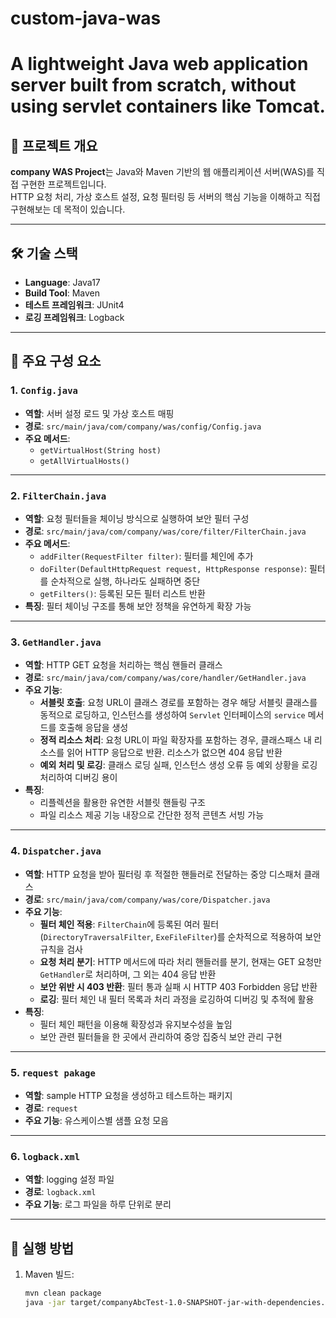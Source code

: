 # custom-java-was
A lightweight Java web application server built from scratch, without using servlet containers like Tomcat.
=======

## 📝 프로젝트 개요
**company WAS Project**는 Java와 Maven 기반의 웹 애플리케이션 서버(WAS)를 직접 구현한 프로젝트입니다.  
HTTP 요청 처리, 가상 호스트 설정, 요청 필터링 등 서버의 핵심 기능을 이해하고 직접 구현해보는 데 목적이 있습니다.

---

## 🛠 기술 스택
- **Language**: Java17
- **Build Tool**: Maven
- **테스트 프레임워크**: JUnit4
- **로깅 프레임워크**: Logback

---

## 🔧 주요 구성 요소

### 1. `Config.java`
- **역할**: 서버 설정 로드 및 가상 호스트 매핑
- **경로**: `src/main/java/com/company/was/config/Config.java`
- **주요 메서드**:
   - `getVirtualHost(String host)`
   - `getAllVirtualHosts()`

---

### 2. `FilterChain.java`
- **역할**: 요청 필터들을 체이닝 방식으로 실행하여 보안 필터 구성
- **경로**: `src/main/java/com/company/was/core/filter/FilterChain.java`
- **주요 메서드**:
   - `addFilter(RequestFilter filter)`: 필터를 체인에 추가
   - `doFilter(DefaultHttpRequest request, HttpResponse response)`: 필터를 순차적으로 실행, 하나라도 실패하면 중단
   - `getFilters()`: 등록된 모든 필터 리스트 반환
- **특징**: 필터 체이닝 구조를 통해 보안 정책을 유연하게 확장 가능

---

### 3. `GetHandler.java`
- **역할**: HTTP GET 요청을 처리하는 핵심 핸들러 클래스
- **경로**: `src/main/java/com/company/was/core/handler/GetHandler.java`
- **주요 기능**:
   - **서블릿 호출**: 요청 URL이 클래스 경로를 포함하는 경우 해당 서블릿 클래스를 동적으로 로딩하고, 인스턴스를 생성하여 `Servlet` 인터페이스의 `service` 메서드를 호출해 응답을 생성
   - **정적 리소스 처리**: 요청 URL이 파일 확장자를 포함하는 경우, 클래스패스 내 리소스를 읽어 HTTP 응답으로 반환. 리소스가 없으면 404 응답 반환
   - **예외 처리 및 로깅**: 클래스 로딩 실패, 인스턴스 생성 오류 등 예외 상황을 로깅 처리하여 디버깅 용이
- **특징**:
   - 리플렉션을 활용한 유연한 서블릿 핸들링 구조
   - 파일 리소스 제공 기능 내장으로 간단한 정적 콘텐츠 서빙 가능

---

### 4. `Dispatcher.java`
- **역할**: HTTP 요청을 받아 필터링 후 적절한 핸들러로 전달하는 중앙 디스패처 클래스
- **경로**: `src/main/java/com/company/was/core/Dispatcher.java`
- **주요 기능**:
   - **필터 체인 적용**: `FilterChain`에 등록된 여러 필터(`DirectoryTraversalFilter`, `ExeFileFilter`)를 순차적으로 적용하여 보안 규칙을 검사
   - **요청 처리 분기**: HTTP 메서드에 따라 처리 핸들러를 분기, 현재는 GET 요청만 `GetHandler`로 처리하며, 그 외는 404 응답 반환
   - **보안 위반 시 403 반환**: 필터 통과 실패 시 HTTP 403 Forbidden 응답 반환
   - **로깅**: 필터 체인 내 필터 목록과 처리 과정을 로깅하여 디버깅 및 추적에 활용
- **특징**:
   - 필터 체인 패턴을 이용해 확장성과 유지보수성을 높임
   - 보안 관련 필터들을 한 곳에서 관리하여 중앙 집중식 보안 관리 구현

---

### 5. `request pakage`
- **역할**: sample HTTP 요청을 생성하고 테스트하는 패키지
- **경로**: `request`
- **주요 기능**: 유스케이스별 샘플 요청 모음

---

### 6. `logback.xml`
- **역할**: logging 설정 파일
- **경로**: `logback.xml`
- **주요 기능**: 로그 파일을 하루 단위로 분리

---

## 🚀 실행 방법

1. Maven 빌드:
   ```bash
   mvn clean package
   java -jar target/companyAbcTest-1.0-SNAPSHOT-jar-with-dependencies.jar
   ```
